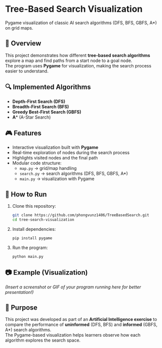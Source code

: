# Tree-Based Search Visualization

Pygame visualization of classic AI search algorithms (DFS, BFS, GBFS, A*) on grid maps.

## 📌 Overview
This project demonstrates how different **tree-based search algorithms** explore a map and find paths from a start node to a goal node.  
The program uses **Pygame** for visualization, making the search process easier to understand.

## 🔍 Implemented Algorithms
- **Depth-First Search (DFS)**
- **Breadth-First Search (BFS)**
- **Greedy Best-First Search (GBFS)**
- **A*** (A-Star Search)

## 🎮 Features
- Interactive visualization built with **Pygame**
- Real-time exploration of nodes during the search process
- Highlights visited nodes and the final path
- Modular code structure:
  - `map.py` → grid/map handling
  - `search.py` → search algorithms (DFS, BFS, GBFS, A*)
  - `main.py` → visualization with Pygame

## 🚀 How to Run
1. Clone this repository:
   ```bash
   git clone https://github.com/phongvunz1406/TreeBasedSearch.git
   cd tree-search-visualization
   ```
2. Install dependencies:
   ```bash
   pip install pygame
   ```
3. Run the program:
   ```bash
   python main.py
   ```

## 📷 Example (Visualization)
*(Insert a screenshot or GIF of your program running here for better presentation!)*

## 🎯 Purpose
This project was developed as part of an **Artificial Intelligence exercise** to compare the performance of **uninformed** (DFS, BFS) and **informed** (GBFS, A*) search algorithms.  
The Pygame-based visualization helps learners observe how each algorithm explores the search space.
